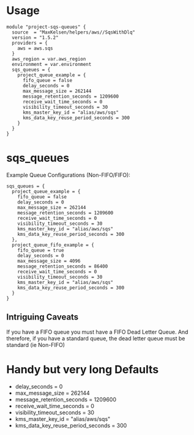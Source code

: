 # Usage

    module "project-sqs-queues" {
      source  = "MaxKelsen/helpers/aws//SqsWithDlq"
      version = "1.5.2"
      providers = {
        aws = aws.sqs
      }
      aws_region = var.aws_region
      environment = var.environment
      sqs_queues = {
        project_queue_example = {
          fifo_queue = false
          delay_seconds = 0
          max_message_size = 262144
          message_retention_seconds = 1209600
          receive_wait_time_seconds = 0
          visibility_timeout_seconds = 30
          kms_master_key_id = "alias/aws/sqs"
          kms_data_key_reuse_period_seconds = 300
        }
      }
    }  

# sqs_queues
Example Queue Configurations (Non-FIFO/FIFO):

    sqs_queues = {
      project_queue_example = {
        fifo_queue = false
        delay_seconds = 0
        max_message_size = 262144
        message_retention_seconds = 1209600
        receive_wait_time_seconds = 0
        visibility_timeout_seconds = 30
        kms_master_key_id = "alias/aws/sqs"
        kms_data_key_reuse_period_seconds = 300
      },
      project_queue_fifo_example = {
        fifo_queue = true
        delay_seconds = 0
        max_message_size = 4096
        message_retention_seconds = 86400
        receive_wait_time_seconds = 0
        visibility_timeout_seconds = 30
        kms_master_key_id = "alias/aws/sqs"
        kms_data_key_reuse_period_seconds = 300
      }
    }

## Intriguing Caveats    
If you have a FIFO queue you must have a FIFO Dead Letter Queue.
And therefore, if you have a standard queue, the dead letter queue must be standard (ie Non-FIFO)

# Handy but very long Defaults

+ delay_seconds = 0
+ max_message_size = 262144
+ message_retention_seconds = 1209600
+ receive_wait_time_seconds = 0
+ visibility_timeout_seconds = 30
+ kms_master_key_id = "alias/aws/sqs"
+ kms_data_key_reuse_period_seconds = 300
